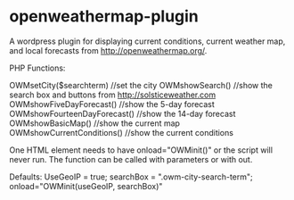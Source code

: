 openweathermap-plugin
=====================

A wordpress plugin for displaying current conditions, current weather map, and local forecasts from http://openweathermap.org/.

PHP Functions:

OWMsetCity($searchterm) //set the city
OWMshowSearch() //show the search box and buttons from http://solsticeweather.com
OWMshowFiveDayForecast() //show the 5-day forecast
OWMshowFourteenDayForecast() //show the 14-day forecast
OWMshowBasicMap() //show the current map
OWMshowCurrentConditions() //show the current conditions


One HTML element needs to have onload="OWMinit()" or the script will never run. The function can be called with parameters or with out.

Defaults:
UseGeoIP = true;
searchBox = ".owm-city-search-term";
onload="OWMinit(useGeoIP, searchBox)"
